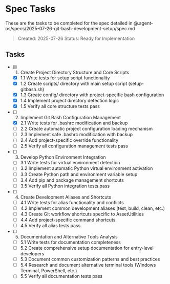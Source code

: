 # Spec Tasks

These are the tasks to be completed for the spec detailed in @.agent-os/specs/2025-07-26-git-bash-development-setup/spec.md

> Created: 2025-07-26
> Status: Ready for Implementation

## Tasks

- [x] 1. Create Project Directory Structure and Core Scripts
  - [x] 1.1 Write tests for setup script functionality
  - [x] 1.2 Create scripts/ directory with main setup script (setup-gitbash.sh)
  - [x] 1.3 Create config/ directory with project-specific bash configuration
  - [x] 1.4 Implement project directory detection logic
  - [x] 1.5 Verify all core structure tests pass

- [ ] 2. Implement Git Bash Configuration Management
  - [x] 2.1 Write tests for .bashrc modification and backup
  - [ ] 2.2 Create automatic project configuration loading mechanism
  - [ ] 2.3 Implement safe .bashrc modification with backup
  - [ ] 2.4 Add project-specific override functionality
  - [ ] 2.5 Verify all configuration management tests pass

- [ ] 3. Develop Python Environment Integration
  - [ ] 3.1 Write tests for virtual environment detection
  - [ ] 3.2 Implement automatic Python virtual environment activation
  - [ ] 3.3 Create Python path and environment variable setup
  - [ ] 3.4 Add pip and package management shortcuts
  - [ ] 3.5 Verify all Python integration tests pass

- [ ] 4. Create Development Aliases and Shortcuts
  - [ ] 4.1 Write tests for alias functionality and conflicts
  - [ ] 4.2 Implement common development aliases (test, build, clean, etc.)
  - [ ] 4.3 Create Git workflow shortcuts specific to AssetUtilities
  - [ ] 4.4 Add project-specific command shortcuts
  - [ ] 4.5 Verify all alias tests pass

- [ ] 5. Documentation and Alternative Tools Analysis
  - [ ] 5.1 Write tests for documentation completeness
  - [ ] 5.2 Create comprehensive setup documentation for entry-level developers
  - [ ] 5.3 Document common customization patterns and best practices
  - [ ] 5.4 Research and document alternative terminal tools (Windows Terminal, PowerShell, etc.)
  - [ ] 5.5 Verify all documentation tests pass